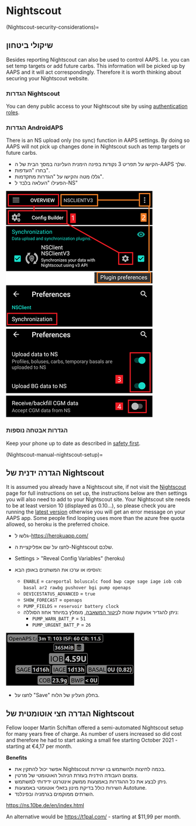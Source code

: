 # Nightscout

(Nightscout-security-considerations)=

## שיקולי ביטחון

Besides reporting Nightscout can also be used to control AAPS. I.e. you can set temp targets or add future carbs. This information will be picked up by AAPS and it will act correspondingly. Therefore it is worth thinking about securing your Nightscout website.

### הגדרות Nightscout

You can deny public access to your Nightscout site by using [authentication roles](https://nightscout.github.io/nightscout/security).

### הגדרות AndroidAPS

There is an NS upload only (no sync) function in AAPS settings. By doing so AAPS will not pick up changes done in Nightscout such as temp targets or future carbs.

* הקישו על תפריט 3 נקודות בפינה הימנית העליונה במסך הבית של ה-AAPS שלך.
* בחרו "העדפות".
* גללו מטה והקישו על "הגדרות מתקדמות".
* הפעילו "העלאה בלבד ל-NS"

![Nightscout upload only](../images/NSsafety.png)

### הגדרות אבטחה נוספות

Keep your phone up to date as described in [safety first](../Getting-Started/Safety-first.md).

(Nightscout-manual-nightscout-setup)=

## הגדרה ידנית של Nightscout

It is assumed you already have a Nightscout site, if not visit the [Nightscout](http://nightscout.github.io/nightscout/new_user/) page for full instructions on set up, the instructions below are then settings you will also need to add to your Nightscout site. Your Nightscout site needs to be at least version 10 (displayed as 0.10...), so please check you are running the [latest version](https://nightscout.github.io/update/update/#updating-your-site-to-the-latest-version) otherwise you will get an error message on your AAPS app. Some people find looping uses more than the azure free quota allowed, so heroku is the preferred choice.

* גלשו ל-https://herokuapp.com/

* לחצו על שם אפליקציית ה-Nightscout שלכם.

* Settings > "Reveal Config Variables" (heroku)

* הוסיפו או ערכו את המשתנים באופן הבא:
  
  * `ENABLE` = `careportal boluscalc food bwp cage sage iage iob cob basal ar2 rawbg pushover bgi pump openaps`
  * `DEVICESTATUS_ADVANCED` = `true`
  * `SHOW_FORECAST` = `openaps`
  * `PUMP_FIELDS` = `reservoir battery clock`
  * ניתן להגדיר אזעקות שונות ל[ניטור המשאבה](https://github.com/nightscout/cgm-remote-monitor#pump-pump-monitoring), מומלץ במיוחד אחוז הסוללה: 
    * `PUMP_WARN_BATT_P` = `51`
    * `PUMP_URGENT_BATT_P` = `26` 

![Azure](../images/nightscout1.png)

* לחצו על "Save" בחלק העליון של הלוח.

## הגדרה חצי אוטומטית של Nightscout

Fellow looper Martin Schiftan offered a semi-automated Nightscout setup for many years free of charge. As number of users increased so did cost and therefore he had to start asking a small fee starting October 2021 - starting at €4,17 per month.

**Benefits**

* אפשר יכול להתקין את Nightscout בכמה לחיצות ולהשתמש בו ישירות. 
* צמצום העבודה הידנית בעזרת הניהול האוטומטי של מרטין.
* ניתן לבצע את כל ההגדרות באמצעות ממשק אינטרנט ידידותי למשתמש. 
* השירות כולל בדיקת מינון בזאלי אוטומטי באמצעות Autotune. 
* השרתים ממוקמים בגרמניה ובפינלנד.

<https://ns.10be.de/en/index.html>

An alternative would be <https://t1pal.com/> - starting at $11,99 per month.